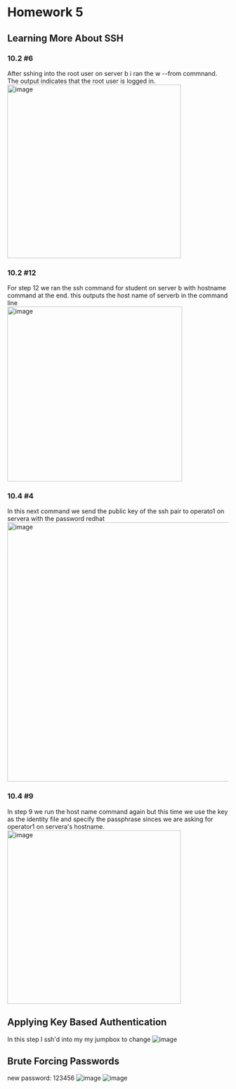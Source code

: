 # Homework 5
## Learning More About SSH
### 10.2 #6 
After sshing into the root user on server b i ran the w --from commnand. The output indicates that the root user is logged in. <br />
<img width="395" alt="image" src="https://github.com/ryanvigo/CNS-Lab-2023/assets/79552150/f37f28a7-1165-4719-95c1-a77b5f9d07ed">
### 10.2 #12 
For step 12 we ran the ssh command for student on server b with hostname command at the end. this outputs the host name of serverb in the command line <br />
<img width="398" alt="image" src="https://github.com/ryanvigo/CNS-Lab-2023/assets/79552150/a4f0d465-a78a-42d0-b54d-52f18351d91d">
### 10.4 #4
In this next command we send the public key of the ssh pair to operato1 on servera with the password redhat <br />
<img width="590" alt="image" src="https://github.com/ryanvigo/CNS-Lab-2023/assets/79552150/c9d6a4c5-dda5-447d-b9ab-e4ea532a9907">
### 10.4 #9
In step 9 we run the host name command again but this time we use the key as the identity file and specify the passphrase sinces we are asking for operator1 on servera's hostname. <br />
<img width="395" alt="image" src="https://github.com/ryanvigo/CNS-Lab-2023/assets/79552150/13b3ce43-43a1-4481-b6b6-6ac9a5f11cd3">


## Applying Key Based Authentication
In this step I ssh'd into my my jumpbox to change
![image](https://github.com/ryanvigo/CNS-Lab-2023/assets/79552150/9770757b-0145-447c-a07e-79eb671f13ab)

## Brute Forcing Passwords
new password: 123456
![image](https://github.com/ryanvigo/CNS-Lab-2023/assets/79552150/52728400-b707-4398-a40f-7e3a58e98e75)
![image](https://github.com/ryanvigo/CNS-Lab-2023/assets/79552150/9212782f-fbf9-44fb-9995-4cc57b4dd288)


